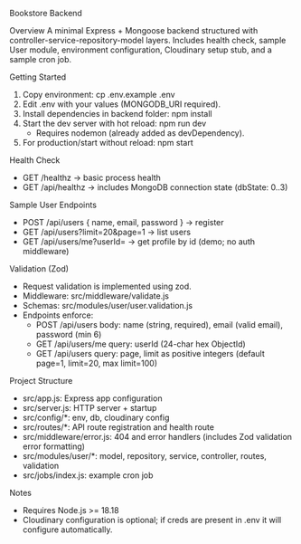 Bookstore Backend

Overview
A minimal Express + Mongoose backend structured with controller-service-repository-model layers. Includes health check, sample User module, environment configuration, Cloudinary setup stub, and a sample cron job.

Getting Started
1. Copy environment:
   cp .env.example .env
2. Edit .env with your values (MONGODB_URI required).
3. Install dependencies in backend folder:
   npm install
4. Start the dev server with hot reload:
   npm run dev
   - Requires nodemon (already added as devDependency).
5. For production/start without reload:
   npm start

Health Check
- GET /healthz -> basic process health
- GET /api/healthz -> includes MongoDB connection state (dbState: 0..3)

Sample User Endpoints
- POST /api/users { name, email, password } -> register
- GET /api/users?limit=20&page=1 -> list users
- GET /api/users/me?userId=<id> -> get profile by id (demo; no auth middleware)

Validation (Zod)
- Request validation is implemented using zod.
- Middleware: src/middleware/validate.js
- Schemas: src/modules/user/user.validation.js
- Endpoints enforce:
  - POST /api/users body: name (string, required), email (valid email), password (min 6)
  - GET /api/users/me query: userId (24-char hex ObjectId)
  - GET /api/users query: page, limit as positive integers (default page=1, limit=20, max limit=100)

Project Structure
- src/app.js: Express app configuration
- src/server.js: HTTP server + startup
- src/config/*: env, db, cloudinary config
- src/routes/*: API route registration and health route
- src/middleware/error.js: 404 and error handlers (includes Zod validation error formatting)
- src/modules/user/*: model, repository, service, controller, routes, validation
- src/jobs/index.js: example cron job

Notes
- Requires Node.js >= 18.18
- Cloudinary configuration is optional; if creds are present in .env it will configure automatically.

